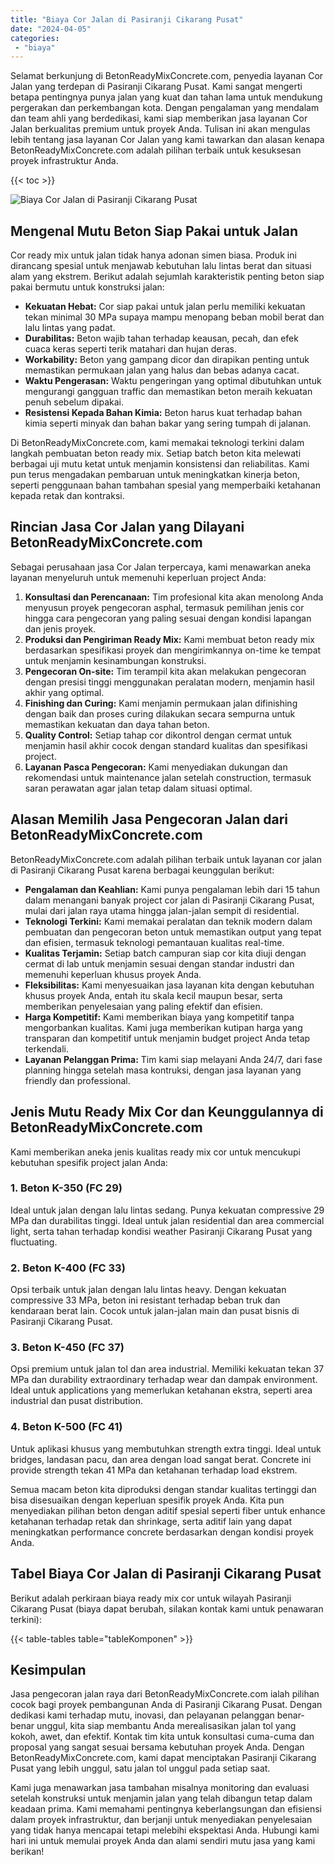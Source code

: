```yaml
---
title: "Biaya Cor Jalan di Pasiranji Cikarang Pusat"
date: "2024-04-05"
categories: 
 - "biaya"
---
```


Selamat berkunjung di BetonReadyMixConcrete.com, penyedia layanan Cor Jalan yang terdepan di Pasiranji Cikarang Pusat. Kami sangat mengerti betapa pentingnya punya jalan yang kuat dan tahan lama untuk mendukung pergerakan dan perkembangan kota. Dengan pengalaman yang mendalam dan team ahli yang berdedikasi, kami siap memberikan jasa layanan Cor Jalan berkualitas premium untuk proyek Anda. Tulisan ini akan mengulas lebih tentang jasa layanan Cor Jalan yang kami tawarkan dan alasan kenapa BetonReadyMixConcrete.com adalah pilihan terbaik untuk kesuksesan proyek infrastruktur Anda.

{{< toc >}}

![Biaya Cor Jalan di Pasiranji Cikarang Pusat](https://betoncor8.github.io/cor/harga-beton-readymix-concrete%20(3).png)

## Mengenal Mutu Beton Siap Pakai untuk Jalan

Cor ready mix untuk jalan tidak hanya adonan simen biasa. Produk ini dirancang spesial untuk menjawab kebutuhan lalu lintas berat dan situasi alam yang ekstrem. Berikut adalah sejumlah karakteristik penting beton siap pakai bermutu untuk konstruksi jalan:

- **Kekuatan Hebat:** Cor siap pakai untuk jalan perlu memiliki kekuatan tekan minimal 30 MPa supaya mampu menopang beban mobil berat dan lalu lintas yang padat.
- **Durabilitas:** Beton wajib tahan terhadap keausan, pecah, dan efek cuaca keras seperti terik matahari dan hujan deras.
- **Workability:** Beton yang gampang dicor dan dirapikan penting untuk memastikan permukaan jalan yang halus dan bebas adanya cacat.
- **Waktu Pengerasan:** Waktu pengeringan yang optimal dibutuhkan untuk mengurangi gangguan traffic dan memastikan beton meraih kekuatan penuh sebelum dipakai.
- **Resistensi Kepada Bahan Kimia:** Beton harus kuat terhadap bahan kimia seperti minyak dan bahan bakar yang sering tumpah di jalanan.

Di BetonReadyMixConcrete.com, kami memakai teknologi terkini dalam langkah pembuatan beton ready mix. Setiap batch beton kita melewati berbagai uji mutu ketat untuk menjamin konsistensi dan reliabilitas. Kami pun terus mengadakan pembaruan untuk meningkatkan kinerja beton, seperti penggunaan bahan tambahan spesial yang memperbaiki ketahanan kepada retak dan kontraksi.

## Rincian Jasa Cor Jalan yang Dilayani BetonReadyMixConcrete.com

Sebagai perusahaan jasa Cor Jalan terpercaya, kami menawarkan aneka layanan menyeluruh untuk memenuhi keperluan project Anda:

1. **Konsultasi dan Perencanaan:** Tim profesional kita akan menolong Anda menyusun proyek pengecoran asphal, termasuk pemilihan jenis cor hingga cara pengecoran yang paling sesuai dengan kondisi lapangan dan jenis proyek.
2. **Produksi dan Pengiriman Ready Mix:** Kami membuat beton ready mix berdasarkan spesifikasi proyek dan mengirimkannya on-time ke tempat untuk menjamin kesinambungan konstruksi.
3. **Pengecoran On-site:** Tim terampil kita akan melakukan pengecoran dengan presisi tinggi menggunakan peralatan modern, menjamin hasil akhir yang optimal.
4. **Finishing dan Curing:** Kami menjamin permukaan jalan difinishing dengan baik dan proses curing dilakukan secara sempurna untuk memastikan kekuatan dan daya tahan beton.
5. **Quality Control:** Setiap tahap cor dikontrol dengan cermat untuk menjamin hasil akhir cocok dengan standard kualitas dan spesifikasi project.
6. **Layanan Pasca Pengecoran:** Kami menyediakan dukungan dan rekomendasi untuk maintenance jalan setelah construction, termasuk saran perawatan agar jalan tetap dalam situasi optimal.

## Alasan Memilih Jasa Pengecoran Jalan dari BetonReadyMixConcrete.com

BetonReadyMixConcrete.com adalah pilihan terbaik untuk layanan cor jalan di Pasiranji Cikarang Pusat karena berbagai keunggulan berikut:

- **Pengalaman dan Keahlian:** Kami punya pengalaman lebih dari 15 tahun dalam menangani banyak project cor jalan di Pasiranji Cikarang Pusat, mulai dari jalan raya utama hingga jalan-jalan sempit di residential.
- **Teknologi Terkini:** Kami memakai peralatan dan teknik modern dalam pembuatan dan pengecoran beton untuk memastikan output yang tepat dan efisien, termasuk teknologi pemantauan kualitas real-time.
- **Kualitas Terjamin:** Setiap batch campuran siap cor kita diuji dengan cermat di lab untuk menjamin sesuai dengan standar industri dan memenuhi keperluan khusus proyek Anda.
- **Fleksibilitas:** Kami menyesuaikan jasa layanan kita dengan kebutuhan khusus proyek Anda, entah itu skala kecil maupun besar, serta memberikan penyelesaian yang paling efektif dan efisien.
- **Harga Kompetitif:** Kami memberikan biaya yang kompetitif tanpa mengorbankan kualitas. Kami juga memberikan kutipan harga yang transparan dan kompetitif untuk menjamin budget project Anda tetap terkendali.
- **Layanan Pelanggan Prima:** Tim kami siap melayani Anda 24/7, dari fase planning hingga setelah masa kontruksi, dengan jasa layanan yang friendly dan professional.

## Jenis Mutu Ready Mix Cor dan Keunggulannya di BetonReadyMixConcrete.com

Kami memberikan aneka jenis kualitas ready mix cor untuk mencukupi kebutuhan spesifik project jalan Anda:

### 1\. Beton K-350 (FC 29)

Ideal untuk jalan dengan lalu lintas sedang. Punya kekuatan compressive 29 MPa dan durabilitas tinggi. Ideal untuk jalan residential dan area commercial light, serta tahan terhadap kondisi weather Pasiranji Cikarang Pusat yang fluctuating.

### 2\. Beton K-400 (FC 33)

Opsi terbaik untuk jalan dengan lalu lintas heavy. Dengan kekuatan compressive 33 MPa, beton ini resistant terhadap beban truk dan kendaraan berat lain. Cocok untuk jalan-jalan main dan pusat bisnis di Pasiranji Cikarang Pusat.

### 3\. Beton K-450 (FC 37)

Opsi premium untuk jalan tol dan area industrial. Memiliki kekuatan tekan 37 MPa dan durability extraordinary terhadap wear dan dampak environment. Ideal untuk applications yang memerlukan ketahanan ekstra, seperti area industrial dan pusat distribution.

### 4\. Beton K-500 (FC 41)

Untuk aplikasi khusus yang membutuhkan strength extra tinggi. Ideal untuk bridges, landasan pacu, dan area dengan load sangat berat. Concrete ini provide strength tekan 41 MPa dan ketahanan terhadap load ekstrem.

Semua macam beton kita diproduksi dengan standar kualitas tertinggi dan bisa disesuaikan dengan keperluan spesifik proyek Anda. Kita pun menyediakan pilihan beton dengan aditif spesial seperti fiber untuk enhance ketahanan terhadap retak dan shrinkage, serta aditif lain yang dapat meningkatkan performance concrete berdasarkan dengan kondisi proyek Anda.

## Tabel Biaya Cor Jalan di Pasiranji Cikarang Pusat

Berikut adalah perkiraan biaya ready mix cor untuk wilayah Pasiranji Cikarang Pusat (biaya dapat berubah, silakan kontak kami untuk penawaran terkini):

{{< table-tables table="tableKomponen" >}}

## Kesimpulan

Jasa pengecoran jalan raya dari BetonReadyMixConcrete.com ialah pilihan cocok bagi proyek pembangunan Anda di Pasiranji Cikarang Pusat. Dengan dedikasi kami terhadap mutu, inovasi, dan pelayanan pelanggan benar-benar unggul, kita siap membantu Anda merealisasikan jalan tol yang kokoh, awet, dan efektif. Kontak tim kita untuk konsultasi cuma-cuma dan proposal yang sangat sesuai bersama kebutuhan proyek Anda. Dengan BetonReadyMixConcrete.com, kami dapat menciptakan Pasiranji Cikarang Pusat yang lebih unggul, satu jalan tol unggul pada setiap saat.

Kami juga menawarkan jasa tambahan misalnya monitoring dan evaluasi setelah konstruksi untuk menjamin jalan yang telah dibangun tetap dalam keadaan prima. Kami memahami pentingnya keberlangsungan dan efisiensi dalam proyek infrastruktur, dan berjanji untuk menyediakan penyelesaian yang tidak hanya mencapai tetapi melebihi ekspektasi Anda. Hubungi kami hari ini untuk memulai proyek Anda dan alami sendiri mutu jasa yang kami berikan!
